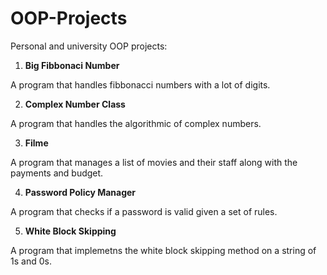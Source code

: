# OOP-Projects
Personal and university OOP projects:

1. **Big Fibbonaci Number** 

  A program that handles fibbonacci numbers with a lot of digits.
  
2. **Complex Number Class**
  
  A program that handles the algorithmic of complex numbers.
  
3. **Filme**

  A program that manages a list of movies and their staff along with the payments and budget.
  
4. **Password Policy Manager**

  A program that checks if a password is valid given a set of rules.
  
5. **White Block Skipping**

  A program that implemetns the white block skipping method on a string of 1s and 0s.

